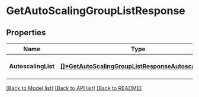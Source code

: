 # GetAutoScalingGroupListResponse

## Properties

| Name                | Type                                                                                                        | Description | Notes                        |
| ------------------- | ----------------------------------------------------------------------------------------------------------- | ----------- | ---------------------------- |
| **AutoscalingList** | **[[]\*GetAutoScalingGroupListResponseAutoscalingList](GetAutoScalingGroupListResponseAutoscalingList.md)** |             | [optional] [default to null] |

[[Back to Model list]](../README.md#documentation-for-models) [[Back to API list]](../README.md#documentation-for-api-endpoints) [[Back to README]](../README.md)
